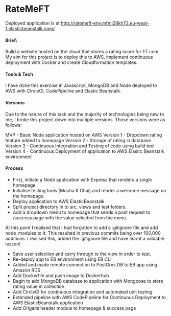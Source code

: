 # RateMeFT

Deployed application is at http://ratemeft-env.mfmi26kh72.eu-west-1.elasticbeanstalk.com/

#### Brief:
Build a website hosted on the cloud that stores a rating score for FT.com. My aim for this project is to deploy this to AWS, implement continuous deployment with Docker and create Cloudformation templates.

#### Tools & Tech
I have done this exercise in Javascript, MongoDB and Node deployed to AWS with CircleCI, CodePipeline and Elastic Beanstalk.

#### Versions
Due to the nature of this task and the majority of technologies being new to me, I broke this project down into multiple versions. Those versions were as follows:

MVP - Basic Node application hosted on AWS
Version 1 - Dropdown rating feature added to homepage
Version 2 - Storage of rating in database
Version 3 - Continuous Integration and Testing of code using build tool
Version 4 - Continuous Deployment of application to AWS Elastic Beanstalk environment

#### Process
* First, initiate a Node application with Express that renders a single homepage
* Initialise testing tools (Mocha & Chai) and render a welcome message on the homepage.
* Deploy application to AWS ElasticBeanstalk
* Split project directory in to src, views and test folders.
* Add a dropdown menu to homepage that sends a post request to /success page with the value selected from the menu.

At this point I realised that I had forgotten to add a .gitignore file and add node_modules to it. This resulted in previous commits being over 100,000 additions. I realised this, added the .gitignore file and have learnt a valuable lesson!

* Save user selection and carry through to the view in order to test.
* Re-deploy app to EB environment using EB CLI
* Added and made remote connection to PostGres DB to EB app using Amazon RDS
* Add Dockerfile and push image to Dockerhub
* Begin to add MongoDB database to application with Mongoose to store rating value in collection
* Add CircleCI for continuous integration and automated unit testing
* Extended pipeline with AWS CodePipeline for Continuous Deployment to AWS ElasticBeanstalk application
* Add Origami header module to homepage & success page
